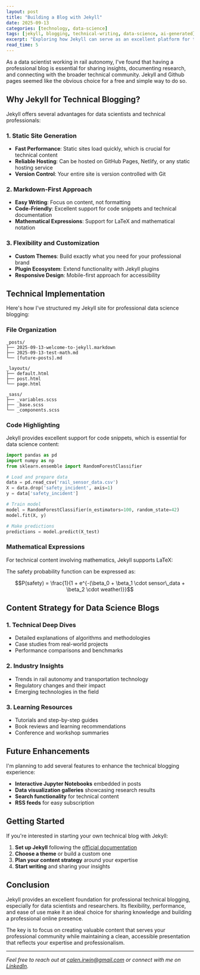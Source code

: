 ```yaml
---
layout: post
title: "Building a Blog with Jekyll"
date: 2025-09-13
categories: [technology, data-science]
tags: [jekyll, blogging, technical-writing, data-science, ai-generated]
excerpt: "Exploring how Jekyll can serve as an excellent platform for technical blogging, especially for data scientists and researchers who want to share their work and insights."
read_time: 5
---
```



As a data scientist working in rail autonomy, I've found that having a professional blog is essential for sharing insights, documenting research, and connecting with the broader technical community. Jekyll and Github pages seemed like the obvious choice for a free and simple way to do so.

## Why Jekyll for Technical Blogging?

Jekyll offers several advantages for data scientists and technical professionals:

### 1. **Static Site Generation**
- **Fast Performance**: Static sites load quickly, which is crucial for technical content
- **Reliable Hosting**: Can be hosted on GitHub Pages, Netlify, or any static hosting service
- **Version Control**: Your entire site is version controlled with Git

### 2. **Markdown-First Approach**
- **Easy Writing**: Focus on content, not formatting
- **Code-Friendly**: Excellent support for code snippets and technical documentation
- **Mathematical Expressions**: Support for LaTeX and mathematical notation

### 3. **Flexibility and Customization**
- **Custom Themes**: Build exactly what you need for your professional brand
- **Plugin Ecosystem**: Extend functionality with Jekyll plugins
- **Responsive Design**: Mobile-first approach for accessibility

## Technical Implementation

Here's how I've structured my Jekyll site for professional data science blogging:

### File Organization
```
_posts/
├── 2025-09-13-welcome-to-jekyll.markdown
├── 2025-09-13-test-math.md
└── [future-posts].md

_layouts/
├── default.html
├── post.html
└── page.html

_sass/
├── _variables.scss
├── _base.scss
└── _components.scss
```

### Code Highlighting
Jekyll provides excellent support for code snippets, which is essential for data science content:

```python
import pandas as pd
import numpy as np
from sklearn.ensemble import RandomForestClassifier

# Load and prepare data
data = pd.read_csv('rail_sensor_data.csv')
X = data.drop('safety_incident', axis=1)
y = data['safety_incident']

# Train model
model = RandomForestClassifier(n_estimators=100, random_state=42)
model.fit(X, y)

# Make predictions
predictions = model.predict(X_test)
```

### Mathematical Expressions
For technical content involving mathematics, Jekyll supports LaTeX:

The safety probability function can be expressed as:

$$P(safety) = \frac{1}{1 + e^{-(\beta_0 + \beta_1 \cdot sensor\_data + \beta_2 \cdot weather)}}$$

## Content Strategy for Data Science Blogs

### 1. **Technical Deep Dives**
- Detailed explanations of algorithms and methodologies
- Case studies from real-world projects
- Performance comparisons and benchmarks

### 2. **Industry Insights**
- Trends in rail autonomy and transportation technology
- Regulatory changes and their impact
- Emerging technologies in the field

### 3. **Learning Resources**
- Tutorials and step-by-step guides
- Book reviews and learning recommendations
- Conference and workshop summaries


## Future Enhancements

I'm planning to add several features to enhance the technical blogging experience:

- **Interactive Jupyter Notebooks** embedded in posts
- **Data visualization galleries** showcasing research results
- **Search functionality** for technical content
- **RSS feeds** for easy subscription

## Getting Started

If you're interested in starting your own technical blog with Jekyll:

1. **Set up Jekyll** following the [official documentation](https://jekyllrb.com/docs/)
2. **Choose a theme** or build a custom one
3. **Plan your content strategy** around your expertise
4. **Start writing** and sharing your insights

## Conclusion

Jekyll provides an excellent foundation for professional technical blogging, especially for data scientists and researchers. Its flexibility, performance, and ease of use make it an ideal choice for sharing knowledge and building a professional online presence.

The key is to focus on creating valuable content that serves your professional community while maintaining a clean, accessible presentation that reflects your expertise and professionalism.

---

*Feel free to reach out at [calen.irwin@gmail.com](mailto:calen.irwin@gmail.com) or connect with me on [LinkedIn](https://linkedin.com/in/calen-b-irwin).*
